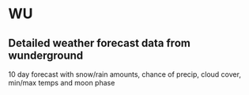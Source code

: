 # WU
## Detailed weather forecast data from wunderground

10 day forecast with snow/rain amounts, chance of precip, cloud cover, min/max temps and moon phase


